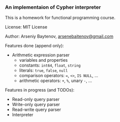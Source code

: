 ### An implementaion of Cypher interpreter

This is a homework for functional programming course.

License: MIT License

Author: Arseniy Baytenov, arsenebaitenov@gmail.com

Features done (append only):

- Arithmetic expression parser
    - variables and properties
    - constants: `int64`, `float`, `string`
    - literals: `true`, `false`, `null`
    - comparison operators: `=`, `<>`, `IS NULL`, ...
    - arithmetic operators: `+`, `%`, unary `-`, ...

Features in progress (and TODOs):

- Read-only query parser
- Write-only query parser
- Read-write query parser
- Interpreter